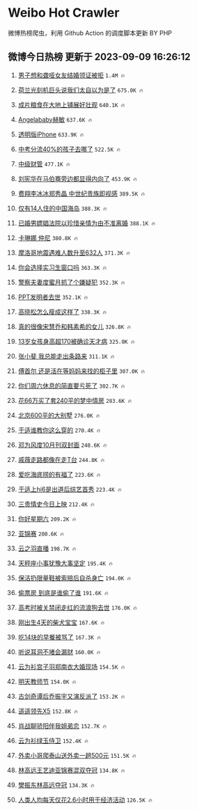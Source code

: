 # Weibo Hot Crawler 



微博热榜爬虫，利用 Github Action 的调度脚本更新 BY PHP 


## 微博今日热榜 更新于 2023-09-09 16:26:12 
1. [男子想和聋哑女友结婚领证被拒](https://s.weibo.com/weibo?q=%23%E7%94%B7%E5%AD%90%E6%83%B3%E5%92%8C%E8%81%8B%E5%93%91%E5%A5%B3%E5%8F%8B%E7%BB%93%E5%A9%9A%E9%A2%86%E8%AF%81%E8%A2%AB%E6%8B%92%23&t=31&band_rank=1&Refer=top) `1.4M 🔥` 

1. [荷兰光刻机巨头说我们太自以为是了](https://s.weibo.com/weibo?q=%23%E8%8D%B7%E5%85%B0%E5%85%89%E5%88%BB%E6%9C%BA%E5%B7%A8%E5%A4%B4%E8%AF%B4%E6%88%91%E4%BB%AC%E5%A4%AA%E8%87%AA%E4%BB%A5%E4%B8%BA%E6%98%AF%E4%BA%86%23&t=31&band_rank=2&Refer=top) `675.0K 🔥` 

1. [成片粮食在大地上铺展好壮观](https://s.weibo.com/weibo?q=%23%E6%88%90%E7%89%87%E7%B2%AE%E9%A3%9F%E5%9C%A8%E5%A4%A7%E5%9C%B0%E4%B8%8A%E9%93%BA%E5%B1%95%E5%A5%BD%E5%A3%AE%E8%A7%82%23&t=31&band_rank=3&Refer=top) `640.1K 🔥` 

1. [Angelababy赫敏](https://s.weibo.com/weibo?q=%23Angelababy%E8%B5%AB%E6%95%8F%23&t=31&band_rank=4&Refer=top) `637.6K 🔥` 

1. [透明版iPhone](https://s.weibo.com/weibo?q=%E9%80%8F%E6%98%8E%E7%89%88iPhone&t=31&band_rank=5&Refer=top) `633.9K 🔥` 

1. [中考分流40%的孩子去哪了](https://s.weibo.com/weibo?q=%23%E4%B8%AD%E8%80%83%E5%88%86%E6%B5%8140%25%E7%9A%84%E5%AD%A9%E5%AD%90%E5%8E%BB%E5%93%AA%E4%BA%86%23&t=31&band_rank=6&Refer=top) `522.5K 🔥` 

1. [中级财管](https://s.weibo.com/weibo?q=%E4%B8%AD%E7%BA%A7%E8%B4%A2%E7%AE%A1&t=31&band_rank=7&Refer=top) `477.1K 🔥` 

1. [刘宪华在马伯骞旁边都显得内向了](https://s.weibo.com/weibo?q=%23%E5%88%98%E5%AE%AA%E5%8D%8E%E5%9C%A8%E9%A9%AC%E4%BC%AF%E9%AA%9E%E6%97%81%E8%BE%B9%E9%83%BD%E6%98%BE%E5%BE%97%E5%86%85%E5%90%91%E4%BA%86%23&t=31&band_rank=8&Refer=top) `453.9K 🔥` 

1. [费翔李冰冰郑秀晶 中世纪贵族即视感](https://s.weibo.com/weibo?q=%E8%B4%B9%E7%BF%94%E6%9D%8E%E5%86%B0%E5%86%B0%E9%83%91%E7%A7%80%E6%99%B6%20%E4%B8%AD%E4%B8%96%E7%BA%AA%E8%B4%B5%E6%97%8F%E5%8D%B3%E8%A7%86%E6%84%9F&t=31&band_rank=9&Refer=top) `389.5K 🔥` 

1. [仅有14人住的中国海岛](https://s.weibo.com/weibo?q=%E4%BB%85%E6%9C%8914%E4%BA%BA%E4%BD%8F%E7%9A%84%E4%B8%AD%E5%9B%BD%E6%B5%B7%E5%B2%9B&t=31&band_rank=10&Refer=top) `388.3K 🔥` 

1. [已婚男嫖娼法院以珍惜亲情为由不准离婚](https://s.weibo.com/weibo?q=%23%E5%B7%B2%E5%A9%9A%E7%94%B7%E5%AB%96%E5%A8%BC%E6%B3%95%E9%99%A2%E4%BB%A5%E7%8F%8D%E6%83%9C%E4%BA%B2%E6%83%85%E4%B8%BA%E7%94%B1%E4%B8%8D%E5%87%86%E7%A6%BB%E5%A9%9A%23&t=31&band_rank=11&Refer=top) `388.1K 🔥` 

1. [卡琳娜 仲尼](https://s.weibo.com/weibo?q=%E5%8D%A1%E7%90%B3%E5%A8%9C%20%E4%BB%B2%E5%B0%BC&t=31&band_rank=12&Refer=top) `380.8K 🔥` 

1. [摩洛哥地震遇难人数升至632人](https://s.weibo.com/weibo?q=%23%E6%91%A9%E6%B4%9B%E5%93%A5%E5%9C%B0%E9%9C%87%E9%81%87%E9%9A%BE%E4%BA%BA%E6%95%B0%E5%8D%87%E8%87%B3632%E4%BA%BA%23&t=31&band_rank=13&Refer=top) `371.3K 🔥` 

1. [你会选择实习生窗口吗](https://s.weibo.com/weibo?q=%23%E4%BD%A0%E4%BC%9A%E9%80%89%E6%8B%A9%E5%AE%9E%E4%B9%A0%E7%94%9F%E7%AA%97%E5%8F%A3%E5%90%97%23&t=31&band_rank=14&Refer=top) `363.3K 🔥` 

1. [警察夫妻度蜜月抓了个嫌疑犯](https://s.weibo.com/weibo?q=%23%E8%AD%A6%E5%AF%9F%E5%A4%AB%E5%A6%BB%E5%BA%A6%E8%9C%9C%E6%9C%88%E6%8A%93%E4%BA%86%E4%B8%AA%E5%AB%8C%E7%96%91%E7%8A%AF%23&t=31&band_rank=15&Refer=top) `352.3K 🔥` 

1. [PPT发明者去世](https://s.weibo.com/weibo?q=%23PPT%E5%8F%91%E6%98%8E%E8%80%85%E5%8E%BB%E4%B8%96%23&t=31&band_rank=16&Refer=top) `352.1K 🔥` 

1. [高晓松怎么瘦成这样了](https://s.weibo.com/weibo?q=%23%E9%AB%98%E6%99%93%E6%9D%BE%E6%80%8E%E4%B9%88%E7%98%A6%E6%88%90%E8%BF%99%E6%A0%B7%E4%BA%86%23&t=31&band_rank=17&Refer=top) `338.3K 🔥` 

1. [真的很像宋慧乔和韩素希的女儿](https://s.weibo.com/weibo?q=%E7%9C%9F%E7%9A%84%E5%BE%88%E5%83%8F%E5%AE%8B%E6%85%A7%E4%B9%94%E5%92%8C%E9%9F%A9%E7%B4%A0%E5%B8%8C%E7%9A%84%E5%A5%B3%E5%84%BF&t=31&band_rank=18&Refer=top) `326.8K 🔥` 

1. [13岁女孩身高超170被确诊天才病](https://s.weibo.com/weibo?q=%2313%E5%B2%81%E5%A5%B3%E5%AD%A9%E8%BA%AB%E9%AB%98%E8%B6%85170%E8%A2%AB%E7%A1%AE%E8%AF%8A%E5%A4%A9%E6%89%8D%E7%97%85%23&t=31&band_rank=19&Refer=top) `325.0K 🔥` 

1. [张小斐 我总能走出条路来](https://s.weibo.com/weibo?q=%E5%BC%A0%E5%B0%8F%E6%96%90%20%E6%88%91%E6%80%BB%E8%83%BD%E8%B5%B0%E5%87%BA%E6%9D%A1%E8%B7%AF%E6%9D%A5&t=31&band_rank=20&Refer=top) `311.1K 🔥` 

1. [傅首尔 还是活在等妈妈来找的柜子里](https://s.weibo.com/weibo?q=%E5%82%85%E9%A6%96%E5%B0%94%20%E8%BF%98%E6%98%AF%E6%B4%BB%E5%9C%A8%E7%AD%89%E5%A6%88%E5%A6%88%E6%9D%A5%E6%89%BE%E7%9A%84%E6%9F%9C%E5%AD%90%E9%87%8C&t=31&band_rank=21&Refer=top) `307.0K 🔥` 

1. [你们周六休息的简直要亏死了](https://s.weibo.com/weibo?q=%23%E4%BD%A0%E4%BB%AC%E5%91%A8%E5%85%AD%E4%BC%91%E6%81%AF%E7%9A%84%E7%AE%80%E7%9B%B4%E8%A6%81%E4%BA%8F%E6%AD%BB%E4%BA%86%23&t=31&band_rank=22&Refer=top) `302.7K 🔥` 

1. [花66万买了套240平的梦中情房](https://s.weibo.com/weibo?q=%23%E8%8A%B166%E4%B8%87%E4%B9%B0%E4%BA%86%E5%A5%97240%E5%B9%B3%E7%9A%84%E6%A2%A6%E4%B8%AD%E6%83%85%E6%88%BF%23&t=31&band_rank=23&Refer=top) `283.6K 🔥` 

1. [北京600平的大别墅](https://s.weibo.com/weibo?q=%E5%8C%97%E4%BA%AC600%E5%B9%B3%E7%9A%84%E5%A4%A7%E5%88%AB%E5%A2%85&t=31&band_rank=24&Refer=top) `276.0K 🔥` 

1. [于适谁教你这么穿的](https://s.weibo.com/weibo?q=%23%E4%BA%8E%E9%80%82%E8%B0%81%E6%95%99%E4%BD%A0%E8%BF%99%E4%B9%88%E7%A9%BF%E7%9A%84%23&t=31&band_rank=25&Refer=top) `270.4K 🔥` 

1. [邓为风度10月刊双封面](https://s.weibo.com/weibo?q=%23%E9%82%93%E4%B8%BA%E9%A3%8E%E5%BA%A610%E6%9C%88%E5%88%8A%E5%8F%8C%E5%B0%81%E9%9D%A2%23&t=31&band_rank=26&Refer=top) `248.6K 🔥` 

1. [戚薇走路都像在走T台](https://s.weibo.com/weibo?q=%23%E6%88%9A%E8%96%87%E8%B5%B0%E8%B7%AF%E9%83%BD%E5%83%8F%E5%9C%A8%E8%B5%B0T%E5%8F%B0%23&t=31&band_rank=27&Refer=top) `244.8K 🔥` 

1. [爱吃海底捞的有福了](https://s.weibo.com/weibo?q=%E7%88%B1%E5%90%83%E6%B5%B7%E5%BA%95%E6%8D%9E%E7%9A%84%E6%9C%89%E7%A6%8F%E4%BA%86&t=31&band_rank=28&Refer=top) `223.6K 🔥` 

1. [于适上hi6是出道后综艺首秀](https://s.weibo.com/weibo?q=%23%E4%BA%8E%E9%80%82%E4%B8%8Ahi6%E6%98%AF%E5%87%BA%E9%81%93%E5%90%8E%E7%BB%BC%E8%89%BA%E9%A6%96%E7%A7%80%23&t=31&band_rank=29&Refer=top) `223.4K 🔥` 

1. [三贵情史今日上映](https://s.weibo.com/weibo?q=%23%E4%B8%89%E8%B4%B5%E6%83%85%E5%8F%B2%E4%BB%8A%E6%97%A5%E4%B8%8A%E6%98%A0%23&t=31&band_rank=30&Refer=top) `212.4K 🔥` 

1. [你好星期六](https://s.weibo.com/weibo?q=%E4%BD%A0%E5%A5%BD%E6%98%9F%E6%9C%9F%E5%85%AD&t=31&band_rank=31&Refer=top) `209.2K 🔥` 

1. [亚锦赛](https://s.weibo.com/weibo?q=%E4%BA%9A%E9%94%A6%E8%B5%9B&t=31&band_rank=32&Refer=top) `200.6K 🔥` 

1. [云之羽直播](https://s.weibo.com/weibo?q=%E4%BA%91%E4%B9%8B%E7%BE%BD%E7%9B%B4%E6%92%AD&t=31&band_rank=33&Refer=top) `198.7K 🔥` 

1. [天秤座小事犹豫大事坚定](https://s.weibo.com/weibo?q=%23%E5%A4%A9%E7%A7%A4%E5%BA%A7%E5%B0%8F%E4%BA%8B%E7%8A%B9%E8%B1%AB%E5%A4%A7%E4%BA%8B%E5%9D%9A%E5%AE%9A%23&t=31&band_rank=34&Refer=top) `195.4K 🔥` 

1. [保洁扔限量鞋被索赔后自杀身亡](https://s.weibo.com/weibo?q=%23%E4%BF%9D%E6%B4%81%E6%89%94%E9%99%90%E9%87%8F%E9%9E%8B%E8%A2%AB%E7%B4%A2%E8%B5%94%E5%90%8E%E8%87%AA%E6%9D%80%E8%BA%AB%E4%BA%A1%23&t=31&band_rank=35&Refer=top) `194.0K 🔥` 

1. [偷票房 到底是谁偷了谁](https://s.weibo.com/weibo?q=%E5%81%B7%E7%A5%A8%E6%88%BF%20%E5%88%B0%E5%BA%95%E6%98%AF%E8%B0%81%E5%81%B7%E4%BA%86%E8%B0%81&t=31&band_rank=36&Refer=top) `191.6K 🔥` 

1. [高考时被关禁闭走红的流浪狗去世](https://s.weibo.com/weibo?q=%23%E9%AB%98%E8%80%83%E6%97%B6%E8%A2%AB%E5%85%B3%E7%A6%81%E9%97%AD%E8%B5%B0%E7%BA%A2%E7%9A%84%E6%B5%81%E6%B5%AA%E7%8B%97%E5%8E%BB%E4%B8%96%23&t=31&band_rank=37&Refer=top) `176.0K 🔥` 

1. [刚出生4天的柴犬宝宝](https://s.weibo.com/weibo?q=%E5%88%9A%E5%87%BA%E7%94%9F4%E5%A4%A9%E7%9A%84%E6%9F%B4%E7%8A%AC%E5%AE%9D%E5%AE%9D&t=31&band_rank=38&Refer=top) `167.6K 🔥` 

1. [吃14块的早餐被骂了](https://s.weibo.com/weibo?q=%23%E5%90%8314%E5%9D%97%E7%9A%84%E6%97%A9%E9%A4%90%E8%A2%AB%E9%AA%82%E4%BA%86%23&t=31&band_rank=39&Refer=top) `167.3K 🔥` 

1. [听说耳洞不堵会漏财](https://s.weibo.com/weibo?q=%23%E5%90%AC%E8%AF%B4%E8%80%B3%E6%B4%9E%E4%B8%8D%E5%A0%B5%E4%BC%9A%E6%BC%8F%E8%B4%A2%23&t=31&band_rank=40&Refer=top) `160.0K 🔥` 

1. [云为衫宫子羽郑南衣大婚现场](https://s.weibo.com/weibo?q=%23%E4%BA%91%E4%B8%BA%E8%A1%AB%E5%AE%AB%E5%AD%90%E7%BE%BD%E9%83%91%E5%8D%97%E8%A1%A3%E5%A4%A7%E5%A9%9A%E7%8E%B0%E5%9C%BA%23&t=31&band_rank=41&Refer=top) `154.5K 🔥` 

1. [明天教师节](https://s.weibo.com/weibo?q=%E6%98%8E%E5%A4%A9%E6%95%99%E5%B8%88%E8%8A%82&t=31&band_rank=42&Refer=top) `154.0K 🔥` 

1. [古剑奇谭后乔振宇又演反派了](https://s.weibo.com/weibo?q=%E5%8F%A4%E5%89%91%E5%A5%87%E8%B0%AD%E5%90%8E%E4%B9%94%E6%8C%AF%E5%AE%87%E5%8F%88%E6%BC%94%E5%8F%8D%E6%B4%BE%E4%BA%86&t=31&band_rank=43&Refer=top) `153.2K 🔥` 

1. [遥遥领先X5](https://s.weibo.com/weibo?q=%23%E9%81%A5%E9%81%A5%E9%A2%86%E5%85%88X5%23&t=31&band_rank=44&Refer=top) `152.8K 🔥` 

1. [肖战聊骄阳伴我姐弟恋](https://s.weibo.com/weibo?q=%23%E8%82%96%E6%88%98%E8%81%8A%E9%AA%84%E9%98%B3%E4%BC%B4%E6%88%91%E5%A7%90%E5%BC%9F%E6%81%8B%23&t=31&band_rank=45&Refer=top) `152.7K 🔥` 

1. [云为衫绿玉侍卫](https://s.weibo.com/weibo?q=%23%E4%BA%91%E4%B8%BA%E8%A1%AB%E7%BB%BF%E7%8E%89%E4%BE%8D%E5%8D%AB%23&t=31&band_rank=46&Refer=top) `152.4K 🔥` 

1. [外卖小哥爬泰山送外卖一趟500元](https://s.weibo.com/weibo?q=%23%E5%A4%96%E5%8D%96%E5%B0%8F%E5%93%A5%E7%88%AC%E6%B3%B0%E5%B1%B1%E9%80%81%E5%A4%96%E5%8D%96%E4%B8%80%E8%B6%9F500%E5%85%83%23&t=31&band_rank=47&Refer=top) `151.5K 🔥` 

1. [林高远王艺迪亚锦赛混双夺冠](https://s.weibo.com/weibo?q=%23%E6%9E%97%E9%AB%98%E8%BF%9C%E7%8E%8B%E8%89%BA%E8%BF%AA%E4%BA%9A%E9%94%A6%E8%B5%9B%E6%B7%B7%E5%8F%8C%E5%A4%BA%E5%86%A0%23&t=31&band_rank=48&Refer=top) `134.8K 🔥` 

1. [樊振东林高远夺冠](https://s.weibo.com/weibo?q=%23%E6%A8%8A%E6%8C%AF%E4%B8%9C%E6%9E%97%E9%AB%98%E8%BF%9C%E5%A4%BA%E5%86%A0%23&t=31&band_rank=49&Refer=top) `134.3K 🔥` 

1. [人类人均每天仅花2.6小时用于经济活动](https://s.weibo.com/weibo?q=%23%E4%BA%BA%E7%B1%BB%E4%BA%BA%E5%9D%87%E6%AF%8F%E5%A4%A9%E4%BB%85%E8%8A%B12.6%E5%B0%8F%E6%97%B6%E7%94%A8%E4%BA%8E%E7%BB%8F%E6%B5%8E%E6%B4%BB%E5%8A%A8%23&t=31&band_rank=50&Refer=top) `126.5K 🔥` 

